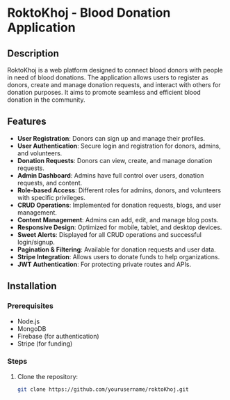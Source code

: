 # RoktoKhoj - Blood Donation Application

## Description
RoktoKhoj is a web platform designed to connect blood donors with people in need of blood donations. The application allows users to register as donors, create and manage donation requests, and interact with others for donation purposes. It aims to promote seamless and efficient blood donation in the community.

## Features
- **User Registration**: Donors can sign up and manage their profiles.
- **User Authentication**: Secure login and registration for donors, admins, and volunteers.
- **Donation Requests**: Donors can view, create, and manage donation requests.
- **Admin Dashboard**: Admins have full control over users, donation requests, and content.
- **Role-based Access**: Different roles for admins, donors, and volunteers with specific privileges.
- **CRUD Operations**: Implemented for donation requests, blogs, and user management.
- **Content Management**: Admins can add, edit, and manage blog posts.
- **Responsive Design**: Optimized for mobile, tablet, and desktop devices.
- **Sweet Alerts**: Displayed for all CRUD operations and successful login/signup.
- **Pagination & Filtering**: Available for donation requests and user data.
- **Stripe Integration**: Allows users to donate funds to help organizations.
- **JWT Authentication**: For protecting private routes and APIs.

## Installation

### Prerequisites
- Node.js
- MongoDB
- Firebase (for authentication)
- Stripe (for funding)

### Steps
1. Clone the repository:
   ```bash
   git clone https://github.com/yourusername/roktoKhoj.git
